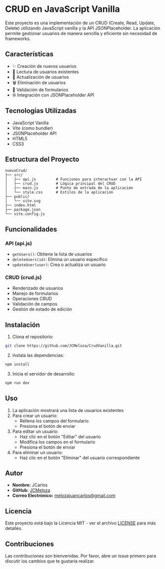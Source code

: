 # CRUD en JavaScript Vanilla

Este proyecto es una implementación de un CRUD (Create, Read, Update, Delete) utilizando JavaScript vanilla y la API JSONPlaceholder. La aplicación permite gestionar usuarios de manera sencilla y eficiente sin necesidad de frameworks.

## Características

- ✨ Creación de nuevos usuarios
- 📖 Lectura de usuarios existentes
- 🔄 Actualización de usuarios
- 🗑️ Eliminación de usuarios
- 🎯 Validación de formularios
- 🌐 Integración con JSONPlaceholder API

## Tecnologías Utilizadas

- JavaScript Vanilla
- Vite (como bundler)
- JSONPlaceholder API
- HTML5
- CSS3

## Estructura del Proyecto

```
nuevoCrud/
├── src/
│   ├── api.js         # Funciones para interactuar con la API
│   ├── crud.js        # Lógica principal del CRUD
│   ├── main.js        # Punto de entrada de la aplicación
│   └── style.css      # Estilos de la aplicación
├── public/
│   └── vite.svg
├── index.html
├── package.json
└── vite.config.js
```

## Funcionalidades

### API (api.js)
- `getUsers()`: Obtiene la lista de usuarios
- `deleteUsers(id)`: Elimina un usuario específico
- `updateUser(user)`: Crea o actualiza un usuario

### CRUD (crud.js)
- Renderizado de usuarios
- Manejo de formularios
- Operaciones CRUD
- Validación de campos
- Gestión de estado de edición

## Instalación

1. Clona el repositorio:
```bash
git clone https://github.com/JCMeloza/CrudVanilla.git
```

2. Instala las dependencias:
```bash
npm install
```

3. Inicia el servidor de desarrollo:
```bash
npm run dev
```

## Uso

1. La aplicación mostrará una lista de usuarios existentes
2. Para crear un usuario:
   - Rellena los campos del formulario
   - Presiona el botón de enviar
3. Para editar un usuario:
   - Haz clic en el botón "Editar" del usuario
   - Modifica los campos en el formulario
   - Presiona el botón de enviar
4. Para eliminar un usuario:
   - Haz clic en el botón "Eliminar" del usuario correspondiente

## Autor

- **Nombre:** JCarlos
- **GitHub:** [JCMeloza](https://github.com/JCMeloza)
- **Correo Electrónico:** melozajuancarlos@gmail.com

## Licencia

Este proyecto está bajo la Licencia MIT - ver el archivo [LICENSE](LICENSE) para más detalles.

## Contribuciones

Las contribuciones son bienvenidas. Por favor, abre un issue primero para discutir los cambios que te gustaría realizar.
